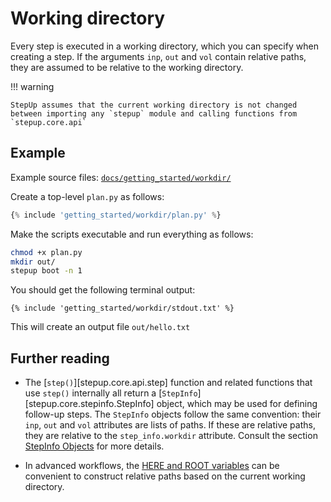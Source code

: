 # Working directory

Every step is executed in a working directory, which you can specify when creating a step.
If the arguments `inp`, `out` and `vol` contain relative paths,
they are assumed to be relative to the working directory.

!!! warning

    StepUp assumes that the current working directory is not changed
    between importing any `stepup` module and calling functions from `stepup.core.api`

## Example

Example source files: [`docs/getting_started/workdir/`](https://github.com/reproducible-reporting/stepup-core/tree/main/docs/getting_started/workdir)

Create a top-level `plan.py` as follows:

```python
{% include 'getting_started/workdir/plan.py' %}
```

Make the scripts executable and run everything as follows:

```bash
chmod +x plan.py
mkdir out/
stepup boot -n 1
```

You should get the following terminal output:

```text
{% include 'getting_started/workdir/stdout.txt' %}
```

This will create an output file `out/hello.txt`

## Further reading

- The [`step()`][stepup.core.api.step] function
  and related functions that use `step()` internally
  all return a [`StepInfo`][stepup.core.stepinfo.StepInfo] object,
  which may be used for defining follow-up steps.
  The `StepInfo` objects follow the same convention:
  their `inp`, `out` and `vol` attributes are lists of paths.
  If these are relative paths, they are relative to the `step_info.workdir` attribute.
  Consult the section [StepInfo Objects](../advanced_topics/step_info.md) for more details.

- In advanced workflows, the [HERE and ROOT variables](../advanced_topics/here_and_root.md)
  can be convenient to construct relative paths based on the current working directory.
